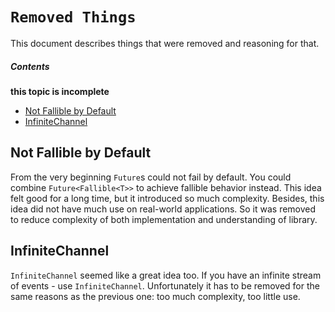 # `Removed Things`
This document describes things that were removed and reasoning for that.

##### Contents
**this topic is incomplete**

* [Not Fallible by Default](#not-fallible-by-default)
* [InfiniteChannel](#infinitechannel)

## Not Fallible by Default
From the very beginning `Future`s could not fail by default.  You could combine `Future<Fallible<T>>` to achieve fallible behavior instead.  This idea felt good for a long time, but it introduced so much complexity.  Besides, this idea did not have much use on real-world applications. So it was removed to reduce complexity of both implementation and understanding of library.

## InfiniteChannel
`InfiniteChannel` seemed like a great idea too. If you have an infinite stream of events - use `InfiniteChannel`. Unfortunately it has to be removed for the same reasons as the previous one: too much complexity, too little use.   
